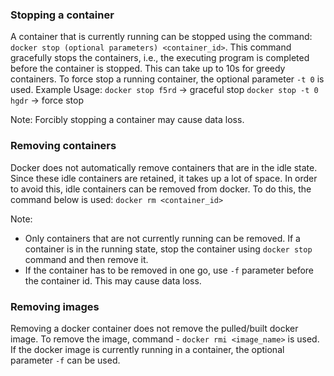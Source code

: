 ### Stopping a container
A container that is currently running can be stopped using the command: `docker stop (optional parameters) <container_id>`. This command gracefully stops the containers, i.e., the executing program is completed before the container is stopped. This can take up to 10s for greedy containers. To force stop a running container, the optional parameter `-t 0` is used.
Example Usage:
`docker stop f5rd` -> graceful stop
`docker stop -t 0 hgdr` -> force stop

Note: Forcibly stopping a container may cause data loss.

### Removing containers
Docker does not automatically remove containers that are in the idle state. Since these idle containers are retained, it takes up a lot of space. In order to avoid this, idle containers can be removed from docker. To do this, the command below is used:
`docker rm <container_id>`

Note: 
- Only containers that are not currently running can be removed. If a container is in the running state, stop the container using `docker stop` command and then remove it.
- If the container has to be removed in one go, use `-f` parameter before the container id. This may cause data loss.

### Removing images
Removing a docker container does not remove the pulled/built docker image. To remove the image, command - `docker rmi <image_name>` is used.
If the docker image is currently running in a container, the optional parameter `-f` can be used.